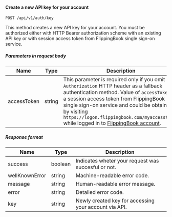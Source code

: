 #### Create a new API key for your account
`POST /api/v1/auth/key`

This method creates a new API key for your account. You must be authorized either with HTTP Bearer authorization scheme with an existing
API key or with session access token from FlippingBook single sign-on service.
##### Parameters in request body
|Name|Type|Description|
|-|-|-|
|accessToken|string|This parameter is required only if you omit `Authorization` HTTP header as a fallback authentication method. Value of  `accessToken` is a session access token from FlippingBook single sign-on service and could be obtained by visiting  `https://logon.flippingbook.com/myaccesstoken` while logged in to [FlippingBook account](https://flippingbook.com/account).|
##### Response format
|Name|Type|Description|
|-|-|-|
|success|boolean|Indicates wheter your request was succesful or not.|
|wellKnownError|string|Machine-readable error code.|
|message|string|Human-readable error message.|
|error|string|Detailed error code.|
|key|string|Newly created key for accessing your account via API.|
